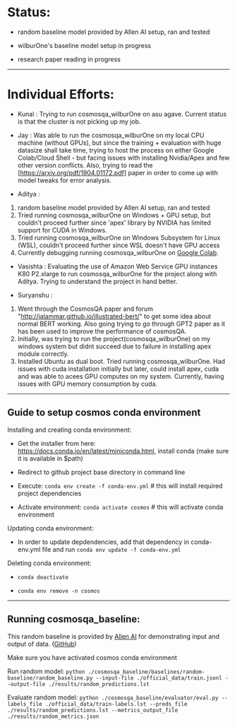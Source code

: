 Status:
=======

- random baseline model provided by Allen AI setup, ran and tested

- wilburOne's baseline model setup in progress

- research paper reading in progress

___

Individual Efforts:
=======

- Kunal : Trying to run cosmosqa_wilburOne on asu agave. Current status is that the cluster is not picking up my job. 

- Jay : Was able to run the cosmosqa_wilburOne on my local CPU machine (without GPUs), but since the training + evaluation with huge datasize shall take time, trying to host the process on either Google Colab/Cloud Shell - but facing issues with installing Nvidia/Apex and few other version conflicts. 
Also, trying to read the [https://arxiv.org/pdf/1904.01172.pdf] paper in order to come up with model tweaks for error analysis.

- Aditya :
1. random baseline model provided by Allen AI setup, ran and tested
2. Tried running cosmosqa_wilburOne on Windows + GPU setup, but couldn't proceed further since 'apex' library by NVIDIA has limited support for CUDA in Windows.
3. Tried running cosmosqa_wilburOne on Windows Subsystem for Linux (WSL), couldn't proceed further since WSL doesn't have GPU access
4. Currently debugging running cosmosqa_wilburOne on [Google Colab](https://colab.research.google.com/drive/1sQ61kjP3AB1fxOCj_vJfIXnHn_X1CF9D).

- Vasishta : Evaluating the use of Amazon Web Service GPU instances K80 P2.xlarge to run cosmosqa_wilburOne for the project along with Aditya. Trying to understand the project in hand better.

- Suryanshu :
1. Went through the CosmosQA paper and forum "http://jalammar.github.io/illustrated-bert/" to get some idea about normal BERT working. Also going trying to go through GPT2 paper as it has been used to improve the performance of cosmosQA.
2. Initially, was trying to run the project(cosmosqa_wilburOne) on my windows system but didnt succeed due to failure in installing apex module correctly.
3. Installed Ubuntu as dual boot. Tried running cosmosqa_wilburOne. Had issues with cuda installation initially but later, could install apex, cuda and was able to acees GPU computes on my system. Currently, having issues with GPU memory consumption by cuda. 
___

Guide to setup cosmos conda environment
---------------------------------------

Installing and creating conda environment:

- Get the installer from here: https://docs.conda.io/en/latest/miniconda.html, install conda (make sure it is available in $path)

- Redirect to github project base directory in command line

- Execute: `conda env create -f conda-env.yml` # this will install required project dependencies

- Activate environment: `conda activate cosmos` # this will activate conda environment


Updating conda environment:

- In order to update depdendencies, add that dependency in conda-env.yml file and run `conda env update -f conda-env.yml`

Deleting conda environment:

- `conda deactivate`

- `conda env remove -n cosmos`

___

Running cosmosqa_baseline:
--------------------------
This random baseline is provided by [Allen AI](https://leaderboard.allenai.org/cosmosqa/submissions/public) for demonstrating input and output of data. ([GitHub](https://github.com/allenai/mosaic-leaderboard/tree/master/cosmosqa))

Make sure you have activated cosmos conda environment

Run random model:
`python ./cosmosqa_baseline/baselines/random-baseline/random_baseline.py --input-file ./official_data/train.jsonl --output-file ./results/random_predictions.lst`

Evaluate random model:
`python ./cosmosqa_baseline/evaluator/eval.py --labels_file ./official_data/train-labels.lst --preds_file ./results/random_predictions.lst --metrics_output_file ./results/random_metrics.json`


